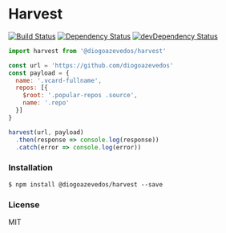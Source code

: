 # Harvest

[![Build Status](https://img.shields.io/travis/diogoazevedos/harvest/master.svg)](https://travis-ci.org/diogoazevedos/harvest)
[![Dependency Status](https://img.shields.io/david/diogoazevedos/harvest.svg)](https://david-dm.org/diogoazevedos/harvest)
[![devDependency Status](https://img.shields.io/david/dev/diogoazevedos/harvest.svg)](https://david-dm.org/diogoazevedos/harvest#info=devDependencies)

```javascript
import harvest from '@diogoazevedos/harvest'

const url = 'https://github.com/diogoazevedos'
const payload = {
  name: '.vcard-fullname',
  repos: [{
    $root: '.popular-repos .source',
    name: '.repo'
  }]
}

harvest(url, payload)
  .then(response => console.log(response))
  .catch(error => console.log(error))
```

### Installation
```shell
$ npm install @diogoazevedos/harvest --save
```

### License

MIT
